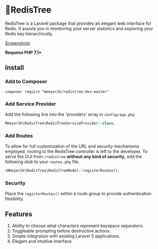 # :deciduous_tree:RedisTree
RedisTree is a Laravel package that provides an elegant web interface for Redis.
It assists you in monitoring your server statistics and exploring your Redis key hierarchically.

<a href="SCREENSHOTS.md">Screenshots</a>

**Requires PHP 7.1+**

## Install
### Add to Composer
```
composer require "mmeyer2k/redistree:dev-master"
```
### Add Service Provider
Add the following line into the 'providers' array in `config/app.php`
```php
Mmeyer2k\RedisTree\RedisTreeServiceProvider::class,
```
### Add Routes
To allow for full customization of the URL and security mechanisms employed, routing to the RedisTree controller is left to the developer.
To serve the GUI from `/redistree` **without any kind of security**, add the following stub to your `routes.php` file.
```php
\Mmeyer2k\RedisTree\RedisTreeModel::registerRoutes();
```

### Security
Place the `registerRoutes()` within a route group to provide authentication flexibility.

## Features
1. Ability to choose what characters represent keyspace separators.
2. Toggleable prompting before destructive actions.
3. Simple integration with existing Laravel 5 applications.
4. Elegant and intuitive interface.
